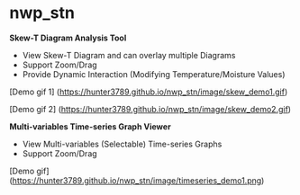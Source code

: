 # nwp_stn
**Skew-T Diagram Analysis Tool**
- View Skew-T Diagram and can overlay multiple Diagrams
- Support Zoom/Drag
- Provide Dynamic Interaction (Modifying Temperature/Moisture Values)

[Demo gif 1] (https://hunter3789.github.io/nwp_stn/image/skew_demo1.gif)

[Demo gif 2] (https://hunter3789.github.io/nwp_stn/image/skew_demo2.gif)


**Multi-variables Time-series Graph Viewer**
- View Multi-variables (Selectable) Time-series Graphs
- Support Zoom/Drag

[Demo gif] (https://hunter3789.github.io/nwp_stn/image/timeseries_demo1.png)
